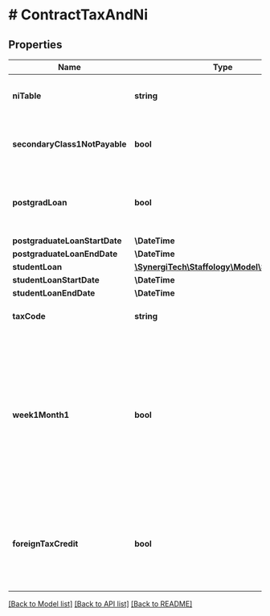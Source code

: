 # # ContractTaxAndNi

## Properties

Name | Type | Description | Notes
------------ | ------------- | ------------- | -------------
**niTable** | **string** | The appropriate NI letter for this Employee | [optional]
**secondaryClass1NotPayable** | **bool** | If set to true then no Employer NI will be paid for this Employee | [optional]
**postgradLoan** | **bool** | Set to true if the Employee needs to make Post Graduate Loan repayments | [optional]
**postgraduateLoanStartDate** | **\DateTime** |  | [optional]
**postgraduateLoanEndDate** | **\DateTime** |  | [optional]
**studentLoan** | [**\SynergiTech\Staffology\Model\StudentLoan**](StudentLoan.md) |  | [optional]
**studentLoanStartDate** | **\DateTime** |  | [optional]
**studentLoanEndDate** | **\DateTime** |  | [optional]
**taxCode** | **string** | The Tax Code for this Employee | [optional]
**week1Month1** | **bool** | Determines whether PAYE should be calculated on a Week1/Month1 basis instead of on a cumulative basis.  This is automatically set to false for any existing Employees when you start a new Tax Year. | [optional]
**foreignTaxCredit** | **bool** | If set to True you are enabling the possibility to enter an amount on payslip so you can reduce UK Tax liabilities. | [optional]

[[Back to Model list]](../../README.md#models) [[Back to API list]](../../README.md#endpoints) [[Back to README]](../../README.md)
